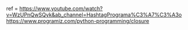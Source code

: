 ref = https://www.youtube.com/watch?v=WzUPnQwSQyk&ab_channel=HashtagPrograma%C3%A7%C3%A3o
https://www.programiz.com/python-programming/closure